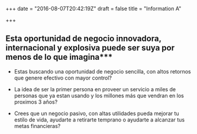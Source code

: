 +++
date = "2016-08-07T20:42:19Z"
draft = false
title = "Information A"

+++

##  Esta oportunidad de negocio innovadora, internacional y explosiva puede ser suya por menos de lo que imagina***

*  Estas buscando una oportunidad de negocio sencilla, con altos retornos que genere efectivo con mayor control?

*  La idea de ser la primer persona en proveer un servicio a miles de personas que ya estan usando y los millones más que vendran en los proximos 3 años?

*  Crees que un negocio pasivo, con altas utilidades pueda mejorar tu estilo de vida, ayudarte a retirarte temprano o ayudarte a alcanzar tus metas financieras?
